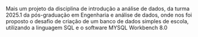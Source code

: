 Mais um projeto da disciplina de introdução a análise de dados, da turma 2025.1 da pós-graduação em Engenharia e análise de dados, onde nos foi proposto o desafio de criação de um banco de dados simples de escola, utilizando a linguagem SQL e o software MYSQL Workbench 8.0
